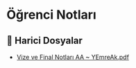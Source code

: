 # Öğrenci Notları


<!--Index-->

## 📂 Harici Dosyalar

- [Vize ve Final Notları AA ~ YEmreAk.pdf](./Vize%20ve%20Final%20Notlar%C4%B1%20AA%20~%20YEmreAk.pdf)


<!--Index-->

